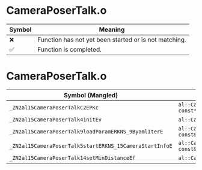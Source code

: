 # CameraPoserTalk.o
| Symbol | Meaning 
| ------------- | ------------- 
| :x: | Function has not yet been started or is not matching. 
| :white_check_mark: | Function is completed. 


# CameraPoserTalk.o
| Symbol (Mangled) | Symbol (Demangled) | Decompiled? |
| ------------- |  ------------- | ------------- |
| `_ZN2al15CameraPoserTalkC2EPKc` | `al::CameraPoserTalk::CameraPoserTalk(char const*)` | :x: |
| `_ZN2al15CameraPoserTalk4initEv` | `al::CameraPoserTalk::init(void)` | :x: |
| `_ZN2al15CameraPoserTalk9loadParamERKNS_9ByamlIterE` | `al::CameraPoserTalk::loadParam(al::ByamlIter const&)` | :x: |
| `_ZN2al15CameraPoserTalk5startERKNS_15CameraStartInfoE` | `al::CameraPoserTalk::start(al::CameraStartInfo const&)` | :x: |
| `_ZN2al15CameraPoserTalk14setMinDistanceEf` | `al::CameraPoserTalk::setMinDistance(float)` | :x: |

